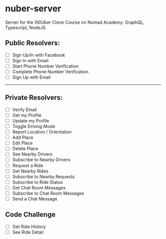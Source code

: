 # nuber-server

Server for the (N)Uber Clone Course on Nomad Academy. GraphQL, Typescript, NodeJS

## Public Resolvers:

- [ ] Sign Up/In with Facebook
- [ ] Sign In with Email
- [ ] Start Phone Number Verification
- [ ] Complete Phone Number Verification
- [ ] Sign Up with Email

---

## Private Resolvers:

- [ ] Verify Email
- [ ] Get my Profile
- [ ] Update my Profile
- [ ] Toggle Driving Mode
- [ ] Report Location / Orientation
- [ ] Add Place
- [ ] Edit Place
- [ ] Delete Place
- [ ] See Nearby Drivers
- [ ] Subscribe to Nearby Drivers
- [ ] Request a Ride
- [ ] Get Nearby Rides
- [ ] Subscribe to Nearby Requests
- [ ] Subscribe to Ride Status
- [ ] Get Chat Room Messages
- [ ] Subscribe to Chat Room Messages
- [ ] Send a Chat Message

## Code Challenge

- [ ] Get Ride History
- [ ] See Ride Detail
